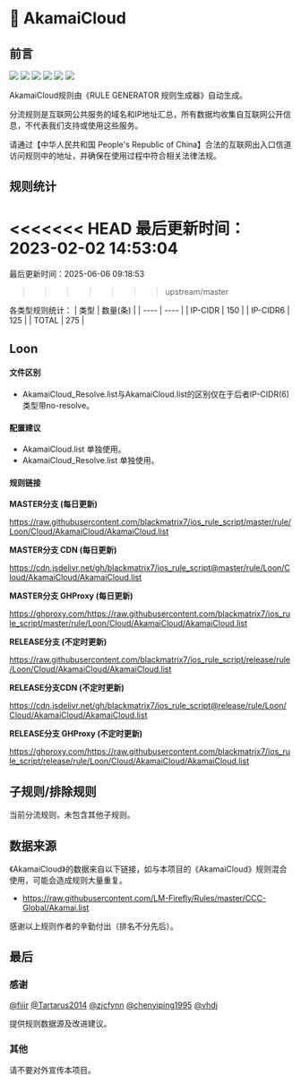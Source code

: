 # 🧸 AkamaiCloud

## 前言

![](https://shields.io/badge/-移除重复规则-ff69b4) ![](https://shields.io/badge/-DOMAIN与DOMAIN--SUFFIX合并-green) ![](https://shields.io/badge/-DOMAIN--SUFFIX间合并-critical) ![](https://shields.io/badge/-DOMAIN与DOMAIN--KEYWORD合并-9cf) ![](https://shields.io/badge/-DOMAIN--SUFFIX与DOMAIN--KEYWORD合并-blue) ![](https://shields.io/badge/-IP--CIDR(6)合并-blueviolet) 

AkamaiCloud规则由《RULE GENERATOR 规则生成器》自动生成。

分流规则是互联网公共服务的域名和IP地址汇总，所有数据均收集自互联网公开信息，不代表我们支持或使用这些服务。

请通过【中华人民共和国 People's Republic of China】合法的互联网出入口信道访问规则中的地址，并确保在使用过程中符合相关法律法规。

## 规则统计

<<<<<<< HEAD
最后更新时间：2023-02-02 14:53:04
=======
最后更新时间：2025-06-06 09:18:53
>>>>>>> upstream/master

各类型规则统计：
| 类型 | 数量(条)  | 
| ---- | ----  |
| IP-CIDR | 150  | 
| IP-CIDR6 | 125  | 
| TOTAL | 275  | 


## Loon 

#### 文件区别
- AkamaiCloud_Resolve.list与AkamaiCloud.list的区别仅在于后者IP-CIDR(6)类型带no-resolve。

#### 配置建议
- AkamaiCloud.list 单独使用。
- AkamaiCloud_Resolve.list 单独使用。

#### 规则链接
**MASTER分支 (每日更新)**

https://raw.githubusercontent.com/blackmatrix7/ios_rule_script/master/rule/Loon/Cloud/AkamaiCloud/AkamaiCloud.list

**MASTER分支 CDN (每日更新)**

https://cdn.jsdelivr.net/gh/blackmatrix7/ios_rule_script@master/rule/Loon/Cloud/AkamaiCloud/AkamaiCloud.list

**MASTER分支 GHProxy (每日更新)**

https://ghproxy.com/https://raw.githubusercontent.com/blackmatrix7/ios_rule_script/master/rule/Loon/Cloud/AkamaiCloud/AkamaiCloud.list

**RELEASE分支 (不定时更新)**

https://raw.githubusercontent.com/blackmatrix7/ios_rule_script/release/rule/Loon/Cloud/AkamaiCloud/AkamaiCloud.list

**RELEASE分支CDN (不定时更新)**

https://cdn.jsdelivr.net/gh/blackmatrix7/ios_rule_script@release/rule/Loon/Cloud/AkamaiCloud/AkamaiCloud.list

**RELEASE分支 GHProxy (不定时更新)**

https://ghproxy.com/https://raw.githubusercontent.com/blackmatrix7/ios_rule_script/release/rule/Loon/Cloud/AkamaiCloud/AkamaiCloud.list

## 子规则/排除规则


当前分流规则，未包含其他子规则。

## 数据来源

《AkamaiCloud》的数据来自以下链接，如与本项目的《AkamaiCloud》规则混合使用，可能会造成规则大量重复。

- https://raw.githubusercontent.com/LM-Firefly/Rules/master/CCC-Global/Akamai.list


感谢以上规则作者的辛勤付出（排名不分先后）。

## 最后

### 感谢

[@fiiir](https://github.com/fiiir) [@Tartarus2014](https://github.com/Tartarus2014) [@zjcfynn](https://github.com/zjcfynn) [@chenyiping1995](https://github.com/chenyiping1995) [@vhdj](https://github.com/vhdj)

提供规则数据源及改进建议。

### 其他

请不要对外宣传本项目。